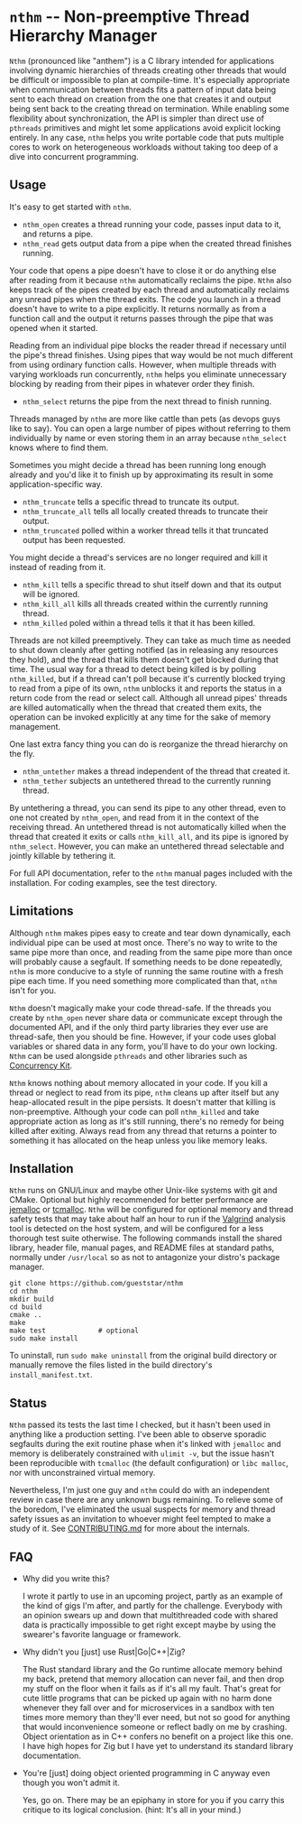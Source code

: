 # `nthm` -- Non-preemptive Thread Hierarchy Manager

`Nthm` (pronounced like "anthem") is a C library intended for
applications involving dynamic hierarchies of threads creating other
threads that would be difficult or impossible to plan at compile-time.
It's especially appropriate when communication between threads fits a
pattern of input data being sent to each thread on creation from the
one that creates it and output being sent back to the creating thread
on termination. While enabling some flexibility about synchronization,
the API is simpler than direct use of `pthreads` primitives and might
let some applications avoid explicit locking entirely. In any case,
`nthm` helps you write portable code that puts multiple cores to work
on heterogeneous workloads without taking too deep of a dive into
concurrent programming.

## Usage

It's easy to get started with `nthm`.

* `nthm_open` creates a thread running your code, passes input data to
  it, and returns a pipe.
* `nthm_read` gets output data from a pipe when the created thread
  finishes running.

Your code that opens a pipe doesn't have to close it or do anything
else after reading from it because `nthm` automatically reclaims the
pipe. `Nthm` also keeps track of the pipes created by each thread and
automatically reclaims any unread pipes when the thread exits. The
code you launch in a thread doesn't have to write to a pipe
explicitly. It returns normally as from a function call and the output
it returns passes through the pipe that was opened when it started.

Reading from an individual pipe blocks the reader thread if necessary
until the pipe's thread finishes. Using pipes that way would be not
much different from using ordinary function calls. However, when
multiple threads with varying workloads run concurrently, `nthm` helps
you eliminate unnecessary blocking by reading from their pipes in
whatever order they finish.

* `nthm_select` returns the pipe from the next thread to finish
  running.

Threads managed by `nthm` are more like cattle than pets (as devops
guys like to say). You can open a large number of pipes without
referring to them individually by name or even storing them in an
array because `nthm_select` knows where to find them.

Sometimes you might decide a thread has been running long enough
already and you'd like it to finish up by approximating its result in
some application-specific way.

* `nthm_truncate` tells a specific thread to truncate its output.
* `nthm_truncate_all` tells all locally created threads to truncate
  their output.
* `nthm_truncated` polled within a worker thread tells it that
  truncated output has been requested.

You might decide a thread's services are no longer required and kill
it instead of reading from it.

* `nthm_kill` tells a specific thread to shut itself down and that
  its output will be ignored.
* `nthm_kill_all` kills all threads created within the currently
  running thread.
* `nthm_killed` poled within a thread tells it that it has been
  killed.

Threads are not killed preemptively. They can take as much time as
needed to shut down cleanly after getting notified (as in releasing
any resources they hold), and the thread that kills them doesn't get
blocked during that time. The usual way for a thread to detect being
killed is by polling `nthm_killed`, but if a thread can't poll
because it's currently blocked trying to read from a pipe of its own,
`nthm` unblocks it and reports the status in a return code from the
read or select call. Although all unread pipes' threads are killed
automatically when the thread that created them exits, the operation
can be invoked explicitly at any time for the sake of memory
management.

One last extra fancy thing you can do is reorganize the thread
hierarchy on the fly.

* `nthm_untether` makes a thread independent of the thread that created
  it.
* `nthm_tether` subjects an untethered thread to the currently
  running thread.

By untethering a thread, you can send its pipe to any other thread,
even to one not created by `nthm_open`, and read from it in the context
of the receiving thread. An untethered thread is not automatically
killed when the thread that created it exits or calls `nthm_kill_all`,
and its pipe is ignored by `nthm_select`. However, you can make an
untethered thread selectable and jointly killable by tethering it.

For full API documentation, refer to the `nthm` manual pages included
with the installation. For coding examples, see the test directory.

## Limitations

Although `nthm` makes pipes easy to create and tear down dynamically,
each individual pipe can be used at most once. There's no way to write
to the same pipe more than once, and reading from the same pipe more
than once will probably cause a segfault. If something needs to be
done repeatedly, `nthm` is more conducive to a style of running the
same routine with a fresh pipe each time. If you need something more
complicated than that, `nthm` isn't for you.

`Nthm` doesn't magically make your code thread-safe. If the threads
you create by `nthm_open` never share data or communicate except
through the documented API, and if the only third party libraries they
ever use are thread-safe, then you should be fine. However, if your
code uses global variables or shared data in any form, you'll have to
do your own locking. `Nthm` can be used alongside `pthreads` and other
libraries such as [Concurrency
Kit](https://github.com/concurrencykit/ck).

`Nthm` knows nothing about memory allocated in your code. If you kill
a thread or neglect to read from its pipe, `nthm` cleans up after
itself but any heap-allocated result in the pipe persists. It doesn't
matter that killing is non-preemptive. Although your code can poll
`nthm_killed` and take appropriate action as long as it's still
running, there's no remedy for being killed after exiting. Always read
from any thread that returns a pointer to something it has allocated
on the heap unless you like memory leaks.

## Installation

`Nthm` runs on GNU/Linux and maybe other Unix-like systems with git
and CMake. Optional but highly recommended for better performance are
[jemalloc](https://github.com/jemalloc/jemalloc) or
[tcmalloc](https://github.com/google/tcmalloc). `Nthm` will be
configured for optional memory and thread safety tests that may take
about half an hour to run if the [Valgrind](https://valgrind.org)
analysis tool is detected on the host system, and will be configured
for a less thorough test suite otherwise. The following commands
install the shared library, header file, manual pages, and README
files at standard paths, normally under `/usr/local` so as not to
antagonize your distro's package manager.

    git clone https://github.com/gueststar/nthm
    cd nthm
    mkdir build
    cd build
    cmake ..
    make
    make test             # optional
    sudo make install

To uninstall, run `sudo make uninstall` from the original build
directory or manually remove the files listed in the build directory's
`install_manifest.txt`.

## Status

`Nthm` passed its tests the last time I checked, but it hasn't been
used in anything like a production setting. I've been able to observe
sporadic segfaults during the exit routine phase when it's linked
with `jemalloc` and memory is deliberately constrained with `ulimit
-v`, but the issue hasn't been reproducible with `tcmalloc` (the
default configuration) or `libc malloc`, nor with unconstrained
virtual memory.

Nevertheless, I'm just one guy and `nthm` could do with an independent
review in case there are any unknown bugs remaining. To relieve some
of the boredom, I've eliminated the usual suspects for memory and
thread safety issues as an invitation to whoever might feel tempted to
make a study of it. See
[CONTRIBUTING.md](https://github.com/gueststar/nthm/blob/master/CONTRIBUTING.md)
for more about the internals.

## FAQ

* Why did you write this?

    I wrote it partly to use in an upcoming project, partly as an
    example of the kind of gigs I'm after, and partly for the
    challenge. Everybody with an opinion swears up and down that
    multithreaded code with shared data is practically impossible to
    get right except maybe by using the swearer's favorite language or
    framework.

* Why didn't you [just] use Rust|Go|C++|Zig?

    The Rust standard library and the Go runtime allocate memory
    behind my back, pretend that memory allocation can never fail, and
    then drop my stuff on the floor when it fails as if it's all my
    fault. That's great for cute little programs that can be picked up
    again with no harm done whenever they fall over and for
    microservices in a sandbox with ten times more memory than they'll
    ever need, but not so good for anything that would inconvenience
    someone or reflect badly on me by crashing. Object orientation as
    in C++ confers no benefit on a project like this one. I have high
    hopes for Zig but I have yet to understand its standard library
    documentation.

* You're [just] doing object oriented programming in C anyway even
  though you won't admit it.

    Yes, go on. There may be an epiphany in store for you if you carry
    this critique to its logical conclusion. (hint: It's all in your
    mind.)
